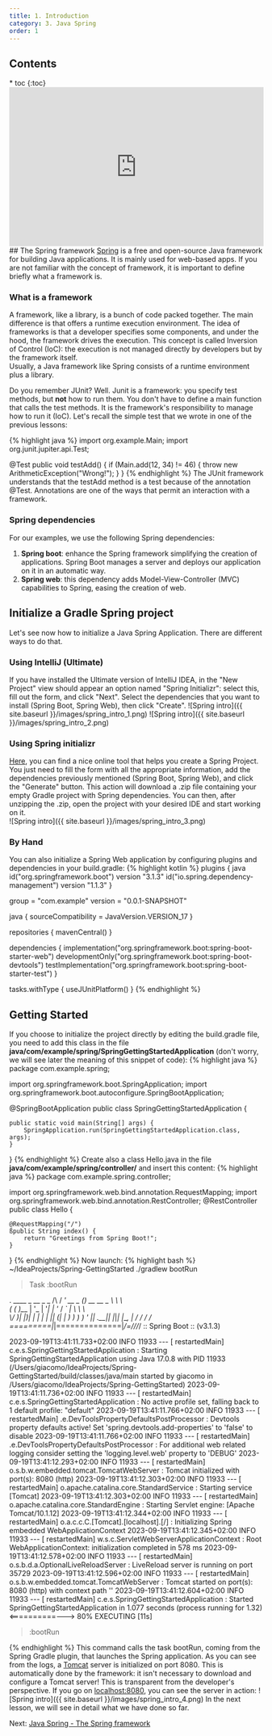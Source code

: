 ```yaml
---
title: 1. Introduction
category: 3. Java Spring
order: 1
---
```

<h2>Contents</h2>
* toc
{:toc}
<iframe width="100%" height="315" src="https://www.youtube.com/embed/wAAJ8eS-CzA?si=oCBZVTMpJ9D7p-ZM" title="YouTube video player" frameborder="0" allow="accelerometer; autoplay; clipboard-write; encrypted-media; gyroscope; picture-in-picture; web-share" allowfullscreen></iframe>
## The Spring framework
<a target="_blank" rel="noopener noreferrer" href="https://spring.io/">Spring</a> is a free and open-source Java framework for building Java applications. It is mainly used for web-based apps. If you are not familiar with the concept of framework, it is important to define briefly what a framework is.

### What is a framework
A framework, like a library, is a bunch of code packed together. The main difference is that offers a runtime execution environment. The idea of frameworks is that a developer specifies some components, and under the hood, the framework drives the execution. This concept is called Inversion of Control (IoC): the execution is not managed directly by developers but by the framework itself.  
Usually, a Java framework like Spring consists of a runtime environment plus a library.  

Do you remember JUnit? Well. Junit is a framework: you specify test methods, but **not** how to run them. You don't have to define a main function that calls the test methods. It is the framework's responsibility to manage how to run it (IoC). Let's recall the simple test that we wrote in one of the previous lessons:  

{% highlight java %}
import org.example.Main;
import org.junit.jupiter.api.Test;

@Test 
public void testAdd() {
    if (Main.add(12, 34) != 46) {
        throw new ArithmeticException("Wrong!");
    }
}
{% endhighlight %}
The JUnit framework understands that the testAdd method is a test because of the annotation @Test. Annotations are one of the ways that permit an interaction with a framework.

### Spring dependencies
For our examples, we use the following Spring dependencies:  
1. **Spring boot**: enhance the Spring framework simplifying the creation of applications. Spring Boot manages a server and deploys our application on it in an automatic way.
2. **Spring web**: this dependency adds Model-View-Controller (MVC) capabilities to Spring, easing the creation of web.

## Initialize a Gradle Spring project
Let's see now how to initialize a Java Spring Application. There are different ways to do that.
### Using IntelliJ (Ultimate)
If you have installed the Ultimate version of IntelliJ IDEA, in the "New Project" view should appear an option named "Spring Initializr": select this, fill out the form, and click "Next". Select the dependencies that you want to install (Spring Boot, Spring Web), then click "Create".
![Spring intro]({{ site.baseurl }}/images/spring_intro_1.png)
![Spring intro]({{ site.baseurl }}/images/spring_intro_2.png)
### Using Spring initializr
<a target="_blank" rel="noopener noreferrer" href="start.spring.io">Here</a>, you can find a nice online tool that helps you create a Spring Project. You just need to fill the form with all the appropriate information, add the dependencies previously mentioned (Spring Boot, Spring Web), and click the "Generate" button. This action will download a .zip file containing your empty Gradle project with Spring dependencies. You can then, after unzipping the .zip, open the project with your desired IDE and start working on it.  
![Spring intro]({{ site.baseurl }}/images/spring_intro_3.png)
### By Hand
You can also initialize a Spring Web application by configuring plugins and dependencies in your build.gradle:
{% highlight kotlin %}
plugins {
    java
    id("org.springframework.boot") version "3.1.3"
    id("io.spring.dependency-management") version "1.1.3"
}

group = "com.example"
version = "0.0.1-SNAPSHOT"

java {
    sourceCompatibility = JavaVersion.VERSION_17
}

repositories {
    mavenCentral()
}

dependencies {
    implementation("org.springframework.boot:spring-boot-starter-web")
    developmentOnly("org.springframework.boot:spring-boot-devtools")
    testImplementation("org.springframework.boot:spring-boot-starter-test")
}

tasks.withType<Test> {
    useJUnitPlatform()
}
{% endhighlight %}
## Getting Started
If you choose to initialize the project directly by editing the build.gradle file, you need to add this class in the file **java/com/example/spring/SpringGettingStartedApplication** (don't worry, we will see later the meaning of this snippet of code):
{% highlight java %}
package com.example.spring;

import org.springframework.boot.SpringApplication;
import org.springframework.boot.autoconfigure.SpringBootApplication;

@SpringBootApplication
public class SpringGettingStartedApplication {

    public static void main(String[] args) {
        SpringApplication.run(SpringGettingStartedApplication.class, args);
    }
}
{% endhighlight %}
Create also a class Hello.java in the file **java/com/example/spring/controller/** and insert this content:
{% highlight java %}
package com.example.spring.controller;

import org.springframework.web.bind.annotation.RequestMapping;
import org.springframework.web.bind.annotation.RestController;
@RestController
public class Hello {

    @RequestMapping("/") 
    ßpublic String index() {
        return "Greetings from Spring Boot!";
    }
}
{% endhighlight %}
Now launch:
{% highlight bash %}
~/IdeaProjects/Spring-GettingStarted ./gradlew bootRun

> Task :bootRun

  .   ____          _            __ _ _
 /\\ / ___'_ __ _ _(_)_ __  __ _ \ \ \ \
( ( )\___ | '_ | '_| | '_ \/ _` | \ \ \ \
 \\/  ___)| |_)| | | | | || (_| |  ) ) ) )
  '  |____| .__|_| |_|_| |_\__, | / / / /
 =========|_|==============|___/=/_/_/_/
 :: Spring Boot ::                (v3.1.3)

2023-09-19T13:41:11.733+02:00  INFO 11933 --- [  restartedMain] c.e.s.SpringGettingStartedApplication    : Starting SpringGettingStartedApplication using Java 17.0.8 with PID 11933 (/Users/giacomo/IdeaProjects/Spring-GettingStarted/build/classes/java/main started by giacomo in /Users/giacomo/IdeaProjects/Spring-GettingStarted)
2023-09-19T13:41:11.736+02:00  INFO 11933 --- [  restartedMain] c.e.s.SpringGettingStartedApplication    : No active profile set, falling back to 1 default profile: "default"
2023-09-19T13:41:11.766+02:00  INFO 11933 --- [  restartedMain] .e.DevToolsPropertyDefaultsPostProcessor : Devtools property defaults active! Set 'spring.devtools.add-properties' to 'false' to disable
2023-09-19T13:41:11.766+02:00  INFO 11933 --- [  restartedMain] .e.DevToolsPropertyDefaultsPostProcessor : For additional web related logging consider setting the 'logging.level.web' property to 'DEBUG'
2023-09-19T13:41:12.293+02:00  INFO 11933 --- [  restartedMain] o.s.b.w.embedded.tomcat.TomcatWebServer  : Tomcat initialized with port(s): 8080 (http)
2023-09-19T13:41:12.303+02:00  INFO 11933 --- [  restartedMain] o.apache.catalina.core.StandardService   : Starting service [Tomcat]
2023-09-19T13:41:12.303+02:00  INFO 11933 --- [  restartedMain] o.apache.catalina.core.StandardEngine    : Starting Servlet engine: [Apache Tomcat/10.1.12]
2023-09-19T13:41:12.344+02:00  INFO 11933 --- [  restartedMain] o.a.c.c.C.[Tomcat].[localhost].[/]       : Initializing Spring embedded WebApplicationContext
2023-09-19T13:41:12.345+02:00  INFO 11933 --- [  restartedMain] w.s.c.ServletWebServerApplicationContext : Root WebApplicationContext: initialization completed in 578 ms
2023-09-19T13:41:12.578+02:00  INFO 11933 --- [  restartedMain] o.s.b.d.a.OptionalLiveReloadServer       : LiveReload server is running on port 35729
2023-09-19T13:41:12.596+02:00  INFO 11933 --- [  restartedMain] o.s.b.w.embedded.tomcat.TomcatWebServer  : Tomcat started on port(s): 8080 (http) with context path ''
2023-09-19T13:41:12.604+02:00  INFO 11933 --- [  restartedMain] c.e.s.SpringGettingStartedApplication    : Started SpringGettingStartedApplication in 1.077 seconds (process running for 1.32)
<==========---> 80% EXECUTING [11s]
> :bootRun

{% endhighlight %}
This command calls the task bootRun, coming from the Spring Gradle plugin, that launches the Spring application. As you can see from the logs, a <a target="_blank" rel="noopener noreferrer" href="https://tomcat.apache.org/">Tomcat</a> server is initialized on port 8080. This is automatically done by the framework: it isn't necessary to download and configure a Tomcat server! This is transparent from the developer's perspective. If you go on <a target="_blank" rel="noopener noreferrer" href="localhost:8080">localhost:8080</a>, you can see the server in action:
![Spring intro]({{ site.baseurl }}/images/spring_intro_4.png)
In the next lesson, we will see in detail what we have done so far.  
<div>
Next: <a href="/SoftwareArchitecture/spring/the-spring-framework">Java Spring - The Spring framework</a>  
</div>